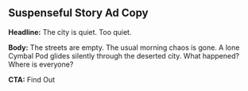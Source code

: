 ## Suspenseful Story Ad Copy

**Headline:** The city is quiet. Too quiet.

**Body:** The streets are empty. The usual morning chaos is gone. A lone Cymbal Pod glides silently through the deserted city. What happened? Where is everyone?

**CTA:** Find Out
